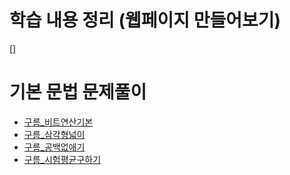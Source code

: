 # 학습 내용 정리 (웹페이지 만들어보기)
[]

# 기본 문법 문제풀이
- [구름_비트연산기본](../algorithm/구름_비트연산기본.md)
- [구름_삼각형넓이](../algorithm/구름_삼각형넓이.md)
- [구름_공백없애기](../algorithm/구름_공백없애기.md)
- [구름_시험평균구하기](../algorithm/구름_시험평균구하기.md)

